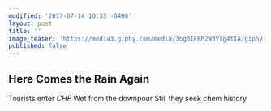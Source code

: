```yaml
---
modified: '2017-07-14 10:35 -0400'
layout: post
title: ''
image_teaser: 'https://media3.giphy.com/media/3og0IFRM2W3Ylg4tIA/giphy.gif'
published: false
---
```

## Here Comes the Rain Again

Tourists enter *CHF*
Wet from the downpour
Still they seek chem history
